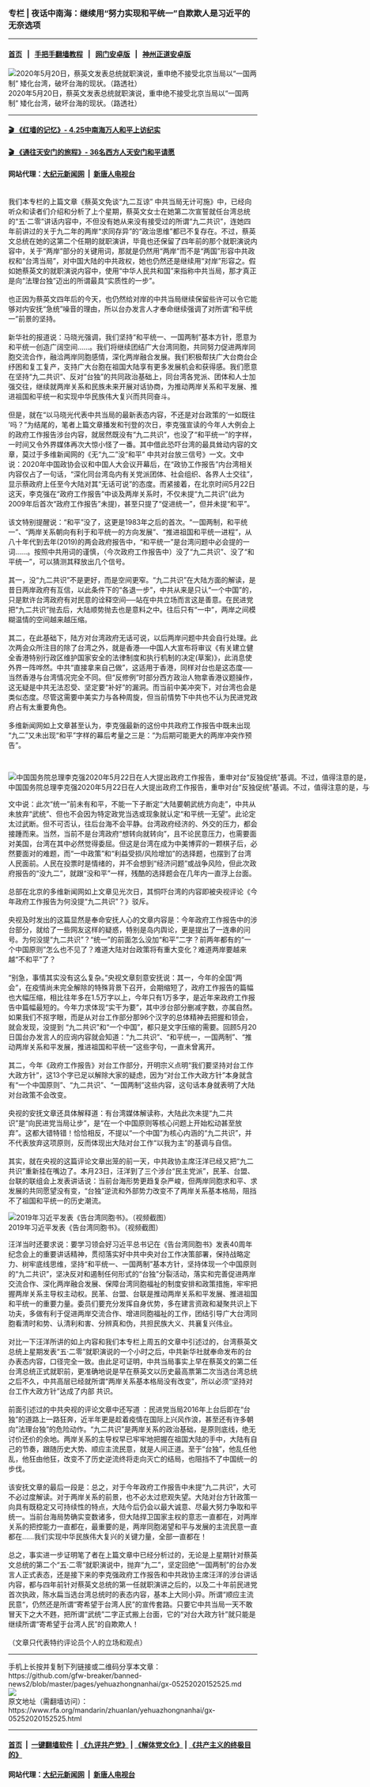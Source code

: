 ### 专栏 | 夜话中南海：继续用“努力实现和平统一”自欺欺人是习近平的无奈选项
------------------------

#### [首页](https://github.com/gfw-breaker/banned-news2/blob/master/README.md) &nbsp;&nbsp;|&nbsp;&nbsp; [手把手翻墙教程](https://github.com/gfw-breaker/guides/wiki) &nbsp;&nbsp;|&nbsp;&nbsp; [网门安卓版](https://github.com/oGate2/oGate) &nbsp;&nbsp;|&nbsp;&nbsp; [神州正道安卓版](https://github.com/SzzdOgate/update) 



<div id="headerimg">
 <img alt="2020年5月20日，蔡英文发表总统就职演说，重申绝不接受北京当局以“一国两制” 矮化台湾，破坏台海的现状。（路透社）" src="https://www.rfa.org/mandarin/yataibaodao/gangtai/ql1-05202020060410.html/2020-05-20T041859Z_1071067183_RC24SG9F7UWZ_RTRMADP_3_TAIWAN-PRESIDENT-INAUGURATION.jpg/@@images/f516ac00-56f3-4218-9543-e39e27892cd1.jpeg" title="2020年5月20日，蔡英文发表总统就职演说，重申绝不接受北京当局以“一国两制” 矮化台湾，破坏台海的现状。（路透社）"/>
 <div id="headerimgcontents">
  <div id="headerimgcaption">
   <span>
    2020年5月20日，蔡英文发表总统就职演说，重申绝不接受北京当局以“一国两制” 矮化台湾，破坏台海的现状。（路透社）
   </span>
   <!-- zoomattribute -->
  </div>
  <!-- headerimgcaption -->
 </div>
 <!-- headerimagecontents -->
</div>

<hr/>


#### [ 🎬  《红墙的记忆》- 4.25中南海万人和平上访纪实](http://141.164.63.187:10000/videos/legend/425.html)

 #### [ 🎬  《通往天安门的旅程》- 36名西方人天安门和平请愿 ](http://141.164.63.187:10000/videos/legend/JTT.html)

 #### 网站代理：[大纪元新闻网](http://158.247.194.169:10080/gb/) &nbsp;|&nbsp; [新唐人电视台](http://158.247.194.169:8808/gb/)

<div id="storytext">
 <div>
  <div class="slot_header">
  </div>
 </div>
 <p>
  <br/>
  我们本专栏的上篇文章《蔡英文免谈“九二互谅” 中共当局无计可施》中，已经向听众和读者们介绍和分析了上个星期，蔡英文女士在她第二次宣誓就任台湾总统的“五·二零”讲话内容中，不但没有她从来没有接受过的所谓“九二共识”，连她四年前讲过的关于九二年的两岸“求同存异”的“政治思维”都已不复存在。不过，蔡英文总统在她的这第二个任期的就职演讲，毕竟也还保留了四年前的那个就职演说内容中，关于“两岸”部分的关键用词，那就是仍然用“两岸”而不是“两国”形容中共政权和“台湾当局”，对中国大陆的中共政权，她也仍然还是继续用“对岸”形容之。假如她蔡英文的就职演说内容中，使用“中华人民共和国”来指称中共当局，那才真正是向“法理台独”迈出的所谓最具“实质性的一步”。
  <br/>
  <br/>
  也正因为蔡英文四年后的今天，也仍然给对岸的中共当局继续保留些许可以令它能够对内安抚“急统”噪音的理由，所以台办发言人才奉命继续强调了对所谓“和平统一”前景的坚持。
  <br/>
  <br/>
  新华社的报道说：马晓光强调，我们坚持“和平统一、一国两制”基本方针，愿意为和平统一创造广阔空间……。我们将继续团结广大台湾同胞，共同努力促进两岸同胞交流合作，融洽两岸同胞感情，深化两岸融合发展。我们积极帮扶广大台商台企纾困和复工复产，支持广大台胞在祖国大陆享有更多发展机会和获得感。我们愿意在坚持“九二共识”、反对“台独”的共同政治基础上，同台湾各党派、团体和人士加强交往，继续就两岸关系和民族未来开展对话协商，为推动两岸关系和平发展、推进祖国和平统一和实现中华民族伟大复兴而共同奋斗。
  <br/>
  <br/>
  但是，就在“以马晓光代表中共当局的最新表态内容，不还是对台政策的‘一如既往 ’吗？”为结尾的，笔者上篇文章播发和刊登的次日，李克强宣读的今年人大例会上的政府工作报告涉台内容，就居然既没有“九二共识”，也没了“和平统一”的字样，一时间又令外界媒体再次大惊小怪了一番。其中借此恐吓台湾的最具耸动内容的文章，莫过于多维新闻网的《无“九二”没“和平” 中共对台放三信号》一文。文中说：2020年中国政协会议和中国人大会议开幕后，在“政协工作报告”内台湾相关内容仅占了一句话，“深化同台湾岛内有关党派团体、社会组织、各界人士交往”，显示蔡政府上任至今大陆对其“无话可说”的态度。而紧接着，在北京时间5月22日这天，李克强在“政府工作报告”中谈及两岸关系时，不仅未提“九二共识”(此为2009年后首次“政府工作报告”未提)，甚至只提了“促进统一”，但并未提“和平”。
  <br/>
  <br/>
  该文特别提醒说：“和平”没了，这更是1983年之后的首次。“一国两制，和平统一”、“两岸关系朝向有利于和平统一的方向发展”、“推进祖国和平统一进程”，从八十年代到去年(2019)的两会政府报告中，“和平统一”是台湾问题中必会提的一词……。按照中共用词的谨慎，（今次政府工作报告中）没了“九二共识”、没了“和平统一”，可以猜测其释放出几个信号。
  <br/>
  <br/>
  其一，没“九二共识”不是更好，而是空间更窄。“九二共识”在大陆方面的解读，是昔日两岸政府有互信，以此条件下的“各退一步”，中共从来是只认“一个中国”的，只是默许台湾政府有对民意的诠释空间──站在中共立场而言这是善意。在民进党把“九二共识”抛去后，大陆顺势抛去也是意料之中。往后只有“一中”，两岸之间模糊温情的空间越来越压缩。
  <br/>
  <br/>
  其二，在此基础下，陆方对台湾政府无话可说，以后两岸问题中共会自行处理。此次两会众所注目的除了台湾之外，就是香港──中国人大宣布将审议《有关建立健全香港特别行政区维护国家安全的法律制度和执行机制的决定(草案)》，此消息使外界一阵哗然。中共“直接拿来自己做”，这适用于香港，同样对台也是这态度──当然香港与台湾情况完全不同。但“反修例”时部分西方政治人物拿香港议题操作，这无疑是中共无法忍受、坚定要“补好”的漏洞。而当前中美冲突下，对台湾也会是类似态度。尽管这需要中美实力与各种周旋，但当前情势下中共也不认为民进党政府占有太重要角色。
  <br/>
  <br/>
  多维新闻网如上文章甚至认为，李克强最新的这份中共政府工作报告中既未出现 “九二”又未出现“和平”字样的幕后考量之三是：“为后期可能更大的两岸冲突作预告”。
 </p>
 <p>
  <br/>
  <div class="image-inline captioned" style="width:1500px;">
   <div style="width:1500px;">
    <img alt="中国国务院总理李克强2020年5月22日在人大提出政府工作报告，重申对台“反独促统”基调。不过，值得注意的是，与去年相较李克强的报告中并未再提“一个中国”原则，“一国两制”、“九二共识”等字眼。（路透社）" src="https://www.rfa.org/mandarin/zhuanlan/yehuazhongnanhai/gx-05252020152525.html/2020-05-22T020941Z_941444942_RC2ETG93D8XB_RTRMADP_3_CHINA-PARLIAMENT.jpg" title="中国国务院总理李克强2020年5月22日在人大提出政府工作报告，重申对台“反独促统”基调。不过，值得注意的是，与去年相较李克强的报告中并未再提“一个中国”原则，“一国两制”、“九二共识”等字眼。（路透社）"/>
   </div>
   <div class="image-caption">
    <span style="width:1500px;">
     中国国务院总理李克强2020年5月22日在人大提出政府工作报告，重申对台“反独促统”基调。不过，值得注意的是，与去年相较李克强的报告中并未再提“一个中国”原则，“一国两制”、“九二共识”等字眼。（路透社）
    </span>
    <span class="copyright">
    </span>
   </div>
  </div>
 </p>
 <p>
  文中说：此次“统一”前未有和平，不能一下子断定“大陆要朝武统方向走”，中共从未放弃“武统”、但也不会因为特定政党当选或现象就认定“和平统一无望”。此论定太过武断。但不可否认，往后台海不会平静。台湾政府经济的、外交的压力，都会接踵而来。当然，当前不是台湾政府“想转向就转向”，且不论民意压力，也需要面对美国，台湾在其中必然觉得委屈。但这是台湾在成为中美博弈的一颗棋子后，必然要面对的难题，而“一中政策”和“利益受损/风险增加”的选择题，也摆到了台湾人民面前。人民在投票时是情绪的，并不会想到“经济问题”或战争风险，但此次政府报告的“没九二”，就跟“没和平”一样，残酷的选择题会在几年内一直浮上台面。
  <br/>
  <br/>
  总部在北京的多维新闻网如上文章见光次日，其恫吓台湾的内容即被央视评论《今年政府工作报告为何没提“九二共识”？》驳斥。
  <br/>
  <br/>
  央视及时发出的这篇显然是奉命安抚人心的文章内容是：今年政府工作报告中的涉台部分，就给了一些网友这样的疑惑，特别是岛内舆论，更是提出了一连串的问号。为何没提“九二共识”？“统一”的前面怎么没加“和平”二字？前两年都有的“一个中国原则”怎么也不见了？难道大陆对台政策将有重大变化？难道两岸要越来越“不和平”了？
  <br/>
  <br/>
  “别急，事情其实没有这么复杂。”央视文章刻意安抚说：其一，今年的全国“两会”，在疫情尚未完全解除的特殊背景下召开，会期缩短了，政府工作报告的篇幅也大幅压缩，相比往年多在1.5万字以上，今年只有1万多字，是近年来政府工作报告中篇幅最短的。今年力求体现“实干为要”，其中涉台部分删减字数，亦属自然。如果我们不抠字眼，而是从对台工作部分那96个汉字的总体精神去把握和领会，就会发现，没提到 “九二共识”和“一个中国”，都只是文字压缩的需要。回顾5月20日国台办发言人的应询内容就会知道：“九二共识”、“和平统一，一国两制”、“推动两岸关系和平发展，推进祖国和平统一”这些字句，一直未曾离开。
  <br/>
  <br/>
  其二，今年《政府工作报告》对台工作部分，开明宗义点明“我们要坚持对台工作大政方针”，这13个字已足以解除大家的疑虑，因为“对台工作大政方针”本身就含有“一个中国原则”、“九二共识”、“一国两制”这些内容，这句话本身就表明了大陆对台政策不会改变。
  <br/>
  <br/>
  央视的安抚文章还具体解释道：有台湾媒体解读称，大陆此次未提“九二共识”是“向民进党当局让步”，是“在一个中国原则等核心问题上开始松动甚至放弃”。这都大错特错！恰恰相反，不提以“一个中国”为核心内涵的“九二共识”，并不代表放弃这项原则，反而体现出大陆对台工作“以我为主”的基调与自信。
  <br/>
  <br/>
  其实，就在央视的这篇评论文章出笼的前一天，中共政协主席汪洋已经又把“九二共识”重新挂在嘴边了。本月23日，汪洋到了三个涉台“民主党派”，民革、台盟、台联的联组会上发表讲话说：当前台海形势更趋复杂严峻，但两岸同胞求和平、求发展的共同愿望没有变，“台独”逆流和外部势力改变不了两岸关系基本格局，阻挡不了祖国和平统一的历史潮流。
 </p>
 <p>
  <div class="image-inline captioned" style="width:1280px;">
   <div style="width:1280px;">
    <img alt="2019年习近平发表《告台湾同胞书》。（视频截图）" src="https://www.rfa.org/mandarin/zhuanlan/yehuazhongnanhai/gx-04202020140936.html/maxresdefault.jpg" title="2019年习近平发表《告台湾同胞书》。（视频截图）"/>
   </div>
   <div class="image-caption">
    <span style="width:1280px;">
     2019年习近平发表《告台湾同胞书》。（视频截图）
    </span>
    <span class="copyright">
    </span>
   </div>
  </div>
 </p>
 <p>
  汪洋当时还要求说：要学习领会好习近平总书记在《告台湾同胞书》发表40周年纪念会上的重要讲话精神，贯彻落实好中共中央对台工作决策部署，保持战略定力、树牢底线思维，坚持“和平统一、一国两制”基本方针，坚持体现一个中国原则的“九二共识”，坚决反对和遏制任何形式的“台独”分裂活动，落实和完善促进两岸交流合作、深化两岸融合发展、保障台湾同胞福祉的制度安排和政策措施，牢牢把握两岸关系主导权主动权。民革、台盟、台联是推动两岸关系和平发展、推进祖国和平统一的重要力量。委员们要充分发挥自身优势，多在建言资政和凝聚共识上下功夫，多做有利于促进两岸交流合作、增进同胞福祉的工作，团结引导广大台湾同胞看清时和势、认清利和害、分辨真和伪，共担民族大义、共襄复兴伟业。
  <br/>
  <br/>
  对比一下汪洋所讲的如上内容和我们本专栏上周五的文章中引述过的，台湾蔡英文总统上星期发表“五·二零”就职演说的一个小时之后，中共新华社就奉命发布的台办表态内容，口径完全一致。由此足可证明，中共当局事实上早在蔡英文的第二任台湾总统正式就职前，更准确地说是早在蔡英文以历史最高票第二次当选台湾总统之后不久，中共高层已经就所谓“两岸关系基本格局没有改变”，所以必须“坚持对台工作大政方针”达成了内部 共识。
  <br/>
  <br/>
  前面引述过的中共央视的评论文章中还写道 ：民进党当局2016年上台后即在“台独”的道路上一路狂奔，近半年更是趁着疫情在国际上兴风作浪，甚至还有许多朝向“法理台独”的危险动作。“九二共识”是两岸关系的政治基础，是原则底线，绝无讨价还价的余地。两岸关系的主导权早已牢牢地把握在祖国大陆的手中，大陆有自己的节奏，跟随历史大势、顺应主流民意，就是人间正道。至于“台独”，他乱任他乱，他狂由他狂，改变不了历史逆流终将走向灭亡的结局，也阻挡不了中国统一的步伐。
  <br/>
  <br/>
  该安抚文章的最后一段是：总之，对于今年政府工作报告中未提“九二共识”，大可不必过度解读。对于两岸关系的前景，也不必太过悲观失望。大陆对台方针政策一向具有既稳定又可持续性的特点，大陆今后仍会以最大诚意、尽最大努力争取和平统一。当前台海局势确实变数诸多，但大陆捍卫国家主权的意志一直都在，对两岸关系的把控能力一直都在，最重要的是，两岸同胞渴望和平与发展的主流民意一直都在……我们实现中华民族伟大复兴的关键力量，全部一直都在！
  <br/>
  <br/>
  总之，事实进一步证明笔了者在上篇文章中已经分析过的，无论是上星期针对蔡英文总统的第二个“五·二零”就职演说中，抛弃“九二”，坚定回绝“一国两制”的台办发言人正式表态，还是接下来的李克强政府工作报告和中共政协主席汪洋的涉台讲话内容，都与四年前针对蔡英文总统的第一任就职演讲之后的，以及二十年前民进党首次执政，陈水扁当选台湾总统时的表态内容，基本上大同小异。所谓“顺应主流民意“，仍然还是所谓“寄希望于台湾人民”的宣传套路。只要它中共当局一天不敢冒天下之大不韪，把所谓“武统”二字正式搬上台面，它的“对台大政方针”就只能是继续所谓“寄希望于台湾人民”的自欺欺人！
  <br/>
  <br/>
  （文章只代表特约评论员个人的立场和观点）
 </p>
</div>

<hr/>
手机上长按并复制下列链接或二维码分享本文章：<br/>
https://github.com/gfw-breaker/banned-news2/blob/master/pages/yehuazhongnanhai/gx-05252020152525.md <br/>
<a href='https://github.com/gfw-breaker/banned-news2/blob/master/pages/yehuazhongnanhai/gx-05252020152525.md'><img src='https://github.com/gfw-breaker/banned-news2/blob/master/pages/yehuazhongnanhai/gx-05252020152525.md.png'/></a> <br/>
原文地址（需翻墙访问）：https://www.rfa.org/mandarin/zhuanlan/yehuazhongnanhai/gx-05252020152525.html


------------------------
#### [首页](https://github.com/gfw-breaker/banned-news2/blob/master/README.md) &nbsp;|&nbsp; [一键翻墙软件](https://github.com/gfw-breaker/nogfw/blob/master/README.md) &nbsp;| [《九评共产党》](https://github.com/gfw-breaker/9ping.md/blob/master/README.md#九评之一评共产党是什么) | [《解体党文化》](https://github.com/gfw-breaker/jtdwh.md/blob/master/README.md) | [《共产主义的终极目的》](https://github.com/gfw-breaker/gczydzjmd.md/blob/master/README.md)

#### 网站代理：[大纪元新闻网](http://158.247.194.169:10080/gb/) &nbsp;|&nbsp; [新唐人电视台](http://158.247.194.169:8808/gb/)


<img src='http://gfw-breaker.win/banned-news2/pages/yehuazhongnanhai/gx-05252020152525.md' width='0px' height='0px'/>